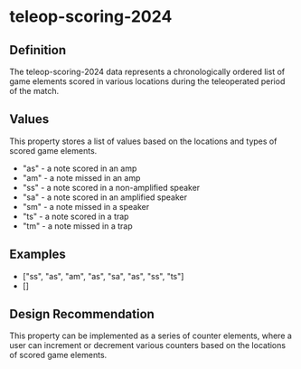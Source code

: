 # teleop-scoring-2024

## Definition
The teleop-scoring-2024 data represents a chronologically ordered list of game elements scored in various locations during the teleoperated period of the match.

## Values
This property stores a list of values based on the locations and types of scored game elements.
- "as" - a note scored in an amp
- "am" - a note missed in an amp
- "ss" - a note scored in a non-amplified speaker
- "sa" - a note scored in an amplified speaker
- "sm" - a note missed in a speaker
- "ts" - a note scored in a trap
- "tm" - a note missed in a trap

## Examples
- ["ss", "as", "am", "as", "sa", "as", "ss", "ts"]
- []

## Design Recommendation
This property can be implemented as a series of counter elements, where a user can increment or decrement various counters based on the locations of scored game elements.
